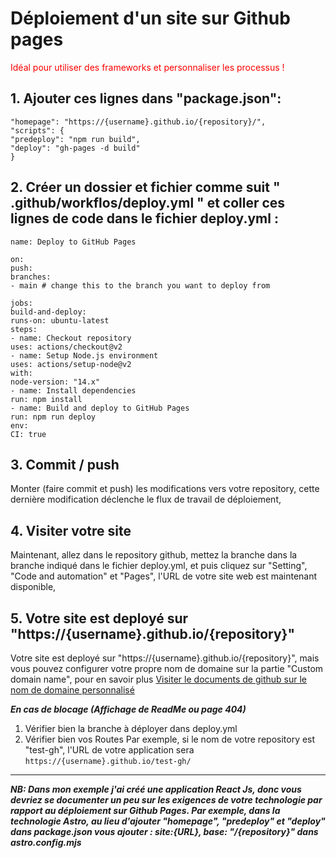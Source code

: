 # Déploiement d'un site sur Github pages

<span style="color: red">Idéal pour utiliser des frameworks et personnaliser les processus !</span>

## 1. Ajouter ces lignes dans "package.json":

```
"homepage": "https://{username}.github.io/{repository}/",
"scripts": {
"predeploy": "npm run build",
"deploy": "gh-pages -d build"
}
```

## 2. Créer un dossier et fichier comme suit " .github/workflos/deploy.yml " et coller ces lignes de code dans le fichier deploy.yml :

```
name: Deploy to GitHub Pages

on:
push:
branches:
- main # change this to the branch you want to deploy from

jobs:
build-and-deploy:
runs-on: ubuntu-latest
steps:
- name: Checkout repository
uses: actions/checkout@v2
- name: Setup Node.js environment
uses: actions/setup-node@v2
with:
node-version: "14.x"
- name: Install dependencies
run: npm install
- name: Build and deploy to GitHub Pages
run: npm run deploy
env:
CI: true
```

## 3. Commit / push
Monter (faire commit et push) les modifications vers votre repository, cette dernière modification déclenche le flux de travail de déploiement,

## 4. Visiter votre site
Maintenant, allez dans le repository github, mettez la branche dans la branche indiqué dans le fichier deploy.yml, et puis cliquez sur "Setting", "Code and automation" et "Pages", l'URL de votre site web est maintenant disponible,

## 5. Votre site est deployé sur "https://{username}.github.io/{repository}" 
Votre site est deployé sur "https://{username}.github.io/{repository}", mais vous pouvez configurer votre propre nom de domaine sur la partie "Custom domain name", pour en savoir plus [Visiter le documents de github sur le nom de domaine personnalisé](https://docs.github.com/fr/pages/configuring-a-custom-domain-for-your-github-pages-site/about-custom-domains-and-github-pages)

***En cas de blocage (Affichage de ReadMe ou page 404)***
1. Vérifier bien la branche à déployer dans deploy.yml
2. Vérifier bien vos Routes
Par exemple, si le nom de votre repository est "test-gh", l'URL de votre application sera ``https://{username}.github.io/test-gh/``

---
***NB: Dans mon exemple j'ai créé une application React Js, donc vous devriez se documenter un peu sur les exigences de votre technologie par rapport au déploiement sur Github Pages.
Par exemple, dans la technologie Astro, au lieu d'ajouter "homepage", "predeploy" et "deploy" dans package.json vous ajouter : site:{URL},
base: "/{repository}" dans astro.config.mjs***
